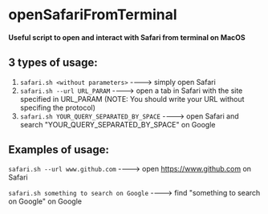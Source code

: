 # openSafariFromTerminal
#### Useful script to open and interact with Safari from terminal on MacOS 

## 3 types of usage: 
1. ```safari.sh <without parameters>``` ----> simply open Safari
2. ```safari.sh --url URL_PARAM``` ----> open a tab in Safari with the site specified in URL_PARAM (NOTE: You should write your URL without specifing the protocol)
3. ```safari.sh YOUR_QUERY_SEPARATED_BY_SPACE```  ----> open Safari and search "YOUR_QUERY_SEPARATED_BY_SPACE" on Google

## Examples of usage: 

```safari.sh --url www.github.com```  ----> open https://www.github.com on Safari

```safari.sh something to search on Google``` ----> find "something to search on Google" on Google 


